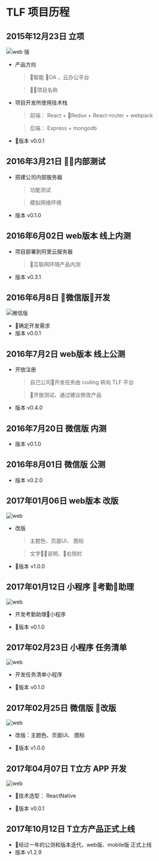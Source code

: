 # TLF 项目历程

## 2015年12月23日 立项

  ![web 版](http://oxwjq8idu.bkt.clouddn.com/web.png "设计图")


  * 产品方向

      > 智能 OA ，云办公平台

      > 项目名称

  * 项目开发所使用技术栈

      > 前端： React + Redux + React-router + webpack

      > 后端： Express + mongodb

  * 版本 v0.0.1

## 2016年3月21日 内部测试

  * 搭建公司内部服务器

      > 功能测试

      > 模拟网络环境

  * 版本 v0.1.0

## 2016年6月02日 web版本 线上内测

  * 项目部署到阿里云服务器

      > 互联网环境产品内测

  * 版本 v0.3.1

## 2016年6月8日 微信版开发

  ![微信版](http://oxwjq8idu.bkt.clouddn.com/mobile.jpg "设计图")

  * 确定开发需求
  * 版本 v0.0.1

## 2016年7月2日 web版本 线上公测

  * 开放注册

    > 自己公司开发任务由 coding 转向 TLF 平台

    > 开放测试、通过建议修改产品

  * 版本 v0.4.0

## 2016年7月20日 微信版 内测

  * 版本 v0.1.0

## 2016年8月01日 微信版 公测

  * 版本 v0.2.0

## 2017年01月06日 web版本 改版

  ![web](http://oxwjq8idu.bkt.clouddn.com/web1.0.png "设计图")

  * 改版

      > 主题色、页面UI、 图标

      > 文字说明、右侧栏

  * 版本 v1.0.0

## 2017年01月12日 小程序 考勤助理

  ![web](http://oxwjq8idu.bkt.clouddn.com/attendance.png "设计图")


  * 开发考勤助理小程序

  * 版本 v0.1.0
## 2017年02月23日 小程序 任务清单

  ![web](http://oxwjq8idu.bkt.clouddn.com/1%E6%B8%85%E5%8D%95.png "设计图")


  * 开发任务清单小程序

  * 版本 v0.1.0

## 2017年02月25日 微信版 改版

  ![web](http://oxwjq8idu.bkt.clouddn.com/mobile.png "设计图")

  * 改版：主题色、页面UI、 图标

  * 版本 v1.0.0

## 2017年04月07日 T立方 APP 开发

   ![web](http://oxwjq8idu.bkt.clouddn.com/app.png "设计图")

  * 技术选型： ReactNative

  * 版本 v0.0.1

## 2017年10月12日 T立方产品正式上线

  * 经过一年的公测和版本迭代，web版、mobile版 正式上线
  * 版本 v1.2.9
